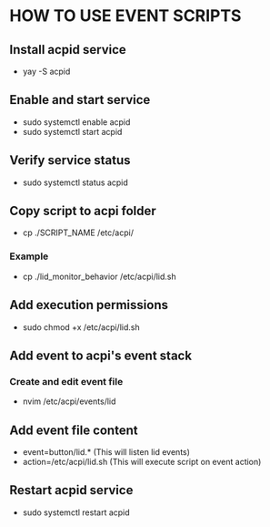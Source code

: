 # HOW TO USE EVENT SCRIPTS

## Install acpid service

- yay -S acpid

## Enable and start service

- sudo systemctl enable acpid
- sudo systemctl start acpid

## Verify service status

- sudo systemctl status acpid

## Copy script to acpi folder

- cp ./SCRIPT_NAME /etc/acpi/

### Example

- cp ./lid_monitor_behavior /etc/acpi/lid.sh

## Add execution permissions

- sudo chmod +x /etc/acpi/lid.sh

## Add event to acpi's event stack

### Create and edit event file

- nvim /etc/acpi/events/lid

## Add event file content

- event=button/lid.\* (This will listen lid events)
- action=/etc/acpi/lid.sh (This will execute script on event action)

## Restart acpid service

- sudo systemctl restart acpid
